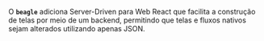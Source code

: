 O **`beagle`** adiciona Server-Driven para Web React que facilita a construção de telas por meio de um backend, permitindo que telas e fluxos nativos sejam alterados utilizando apenas JSON.
